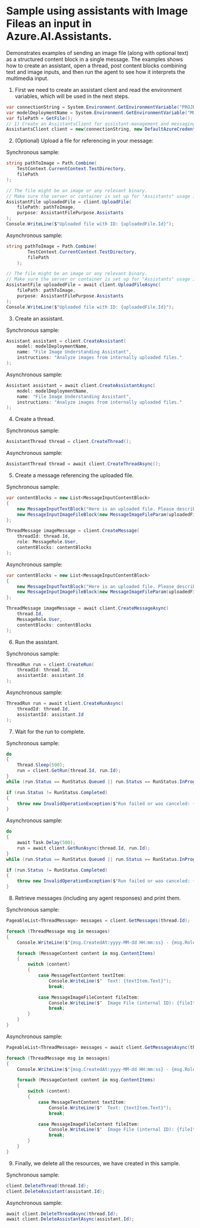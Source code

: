 # Sample using assistants with Image Fileas an input in Azure.AI.Assistants.

Demonstrates examples of sending an image file (along with optional text) as a structured content block in a single message. The examples shows how to create an assistant, open a thread, post content blocks combining text and image inputs, and then run the agent to see how it interprets the multimedia input.

1. First we need to create an assistant client and read the environment variables, which will be used in the next steps.

```C# Snippet:AssistantsImageFileInMessageCreateClient
var connectionString = System.Environment.GetEnvironmentVariable("PROJECT_CONNECTION_STRING");
var modelDeploymentName = System.Environment.GetEnvironmentVariable("MODEL_DEPLOYMENT_NAME");
var filePath = GetFile();
// 1) Create an AssistantsClient for assistant-management and messaging.
AssistantsClient client = new(connectionString, new DefaultAzureCredential());
```

2. (Optional) Upload a file for referencing in your message:

Synchronous sample:
```C# Snippet:AssistantsImageFileInMessageUpload_Sync
string pathToImage = Path.Combine(
    TestContext.CurrentContext.TestDirectory,
    filePath
);

// The file might be an image or any relevant binary.
// Make sure the server or container is set up for "Assistants" usage if required.
AssistantFile uploadedFile = client.UploadFile(
    filePath: pathToImage,
    purpose: AssistantFilePurpose.Assistants
);
Console.WriteLine($"Uploaded file with ID: {uploadedFile.Id}");
```

Asynchronous sample:
```C# Snippet:AssistantsImageFileInMessageUpload
string pathToImage = Path.Combine(
        TestContext.CurrentContext.TestDirectory,
        filePath
    );

// The file might be an image or any relevant binary.
// Make sure the server or container is set up for "Assistants" usage if required.
AssistantFile uploadedFile = await client.UploadFileAsync(
    filePath: pathToImage,
    purpose: AssistantFilePurpose.Assistants
);
Console.WriteLine($"Uploaded file with ID: {uploadedFile.Id}");
```

3. Create an assistant.

Synchronous sample:
```C# Snippet:AssistantsImageFileInMessageCreateAssistant_Sync
Assistant assistant = client.CreateAssistant(
    model: modelDeploymentName,
    name: "File Image Understanding Assistant",
    instructions: "Analyze images from internally uploaded files."
);
```

Asynchronous sample:
```C# Snippet:AssistantsImageFileInMessageCreateAssistant
Assistant assistant = await client.CreateAssistantAsync(
    model: modelDeploymentName,
    name: "File Image Understanding Assistant",
    instructions: "Analyze images from internally uploaded files."
);
```

4. Create a thread.

Synchronous sample:
```C# Snippet:AssistantsImageFileInMessageCreateThread_Sync
AssistantThread thread = client.CreateThread();
```

Asynchronous sample:
```C# Snippet:AssistantsImageFileInMessageCreateThread
AssistantThread thread = await client.CreateThreadAsync();
```

5. Create a message referencing the uploaded file.

Synchronous sample:
```C# Snippet:AssistantsImageFileInMessageCreateMessage_Sync
var contentBlocks = new List<MessageInputContentBlock>
{
    new MessageInputTextBlock("Here is an uploaded file. Please describe it:"),
    new MessageInputImageFileBlock(new MessageImageFileParam(uploadedFile.Id))
};

ThreadMessage imageMessage = client.CreateMessage(
    threadId: thread.Id,
    role: MessageRole.User,
    contentBlocks: contentBlocks
);
```

Asynchronous sample:
```C# Snippet:AssistantsImageFileInMessageCreateMessage
var contentBlocks = new List<MessageInputContentBlock>
{
    new MessageInputTextBlock("Here is an uploaded file. Please describe it:"),
    new MessageInputImageFileBlock(new MessageImageFileParam(uploadedFile.Id))
};

ThreadMessage imageMessage = await client.CreateMessageAsync(
    thread.Id,
    MessageRole.User,
    contentBlocks: contentBlocks
);
```

6. Run the assistant.

Synchronous sample:
```C# Snippet:AssistantsImageFileInMessageCreateRun_Sync
ThreadRun run = client.CreateRun(
    threadId: thread.Id,
    assistantId: assistant.Id
);
```

Asynchronous sample:
```C# Snippet:AssistantsImageFileInMessageCreateRun
ThreadRun run = await client.CreateRunAsync(
    threadId: thread.Id,
    assistantId: assistant.Id
);
```

7. Wait for the run to complete.

Synchronous sample:
```C# Snippet:AssistantsImageFileInMessageWaitForRun_Sync
do
{
    Thread.Sleep(500);
    run = client.GetRun(thread.Id, run.Id);
}
while (run.Status == RunStatus.Queued || run.Status == RunStatus.InProgress);

if (run.Status != RunStatus.Completed)
{
    throw new InvalidOperationException($"Run failed or was canceled: {run.LastError?.Message}");
}
```

Asynchronous sample:
```C# Snippet:AssistantsImageFileInMessageWaitForRun
do
{
    await Task.Delay(500);
    run = await client.GetRunAsync(thread.Id, run.Id);
}
while (run.Status == RunStatus.Queued || run.Status == RunStatus.InProgress);

if (run.Status != RunStatus.Completed)
{
    throw new InvalidOperationException($"Run failed or was canceled: {run.LastError?.Message}");
}
```

8. Retrieve messages (including any agent responses) and print them.

Synchronous sample:
```C# Snippet:AssistantsImageFileInMessageReview_Sync
PageableList<ThreadMessage> messages = client.GetMessages(thread.Id);

foreach (ThreadMessage msg in messages)
{
    Console.WriteLine($"{msg.CreatedAt:yyyy-MM-dd HH:mm:ss} - {msg.Role,10}:");

    foreach (MessageContent content in msg.ContentItems)
    {
        switch (content)
        {
            case MessageTextContent textItem:
                Console.WriteLine($"  Text: {textItem.Text}");
                break;

            case MessageImageFileContent fileItem:
                Console.WriteLine($"  Image File (internal ID): {fileItem.FileId}");
                break;
        }
    }
}
```

Asynchronous sample:
```C# Snippet:AssistantsImageFileInMessageReview
PageableList<ThreadMessage> messages = await client.GetMessagesAsync(thread.Id);

foreach (ThreadMessage msg in messages)
{
    Console.WriteLine($"{msg.CreatedAt:yyyy-MM-dd HH:mm:ss} - {msg.Role,10}:");

    foreach (MessageContent content in msg.ContentItems)
    {
        switch (content)
        {
            case MessageTextContent textItem:
                Console.WriteLine($"  Text: {textItem.Text}");
                break;

            case MessageImageFileContent fileItem:
                Console.WriteLine($"  Image File (internal ID): {fileItem.FileId}");
                break;
        }
    }
}
```

9. Finally, we delete all the resources, we have created in this sample.

Synchronous sample:
```C# Snippet:AssistantsImageFileInMessageCleanup_Sync
client.DeleteThread(thread.Id);
client.DeleteAssistant(assistant.Id);
```

Asynchronous sample:
```C# Snippet:AssistantsImageFileInMessageCleanup
await client.DeleteThreadAsync(thread.Id);
await client.DeleteAssistantAsync(assistant.Id);
```